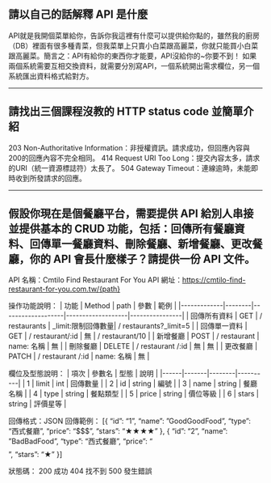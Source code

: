 ## 請以自己的話解釋 API 是什麼

API就是我開個菜單給你，告訴你我這裡有什麼可以提供給你點的，雖然我的廚房（DB）裡面有很多種青菜，但我菜單上只賣小白菜跟高麗菜，你就只能買小白菜跟高麗菜。簡言之：API有給你的東西你才能要，API沒給你的~你要不到！
如果兩個系統需要互相交換資料，就需要分別寫API，一個系統開出需求欄位，另一個系統匯出資料格式給對方。


---
## 請找出三個課程沒教的 HTTP status code 並簡單介紹

203 Non-Authoritative Information：非授權資訊。請求成功，但回應內容與200的回應內容不完全相同。
414 Request URI Too Long：提交內容太多，請求的URI（統一資源標誌符）太長了。
504 Gateway Timeout：連線逾時，未能即時收到所發請求的回應。


---
## 假設你現在是個餐廳平台，需要提供 API 給別人串接並提供基本的 CRUD 功能，包括：回傳所有餐廳資料、回傳單一餐廳資料、刪除餐廳、新增餐廳、更改餐廳，你的 API 會長什麼樣子？請提供一份 API 文件。

API 名稱：Cmtilo Find Restaurant For You
API 網址：https://cmtilo-find-restaurant-for-you.com.tw/{path}

操作功能說明：
| 功能        | Method  | path             | 參數               | 範例           |
|-------------|--------|-------------------|-------------------|----------------|
| 回傳所有資料 | GET    | / restaurants     | _limit:限制回傳數量| / restaurants?_limit=5 |
| 回傳單一資料 | GET    | / restaurant/:id  | 無                | / restaurant/10 |
| 新增餐廳     | POST   | / restaurant      | name: 名稱        | 無              |
| 刪除餐廳     | DELETE | / restaurant /:id | 無                | 無              |
| 更改餐廳     | PATCH  | / restaurant /:id | name: 名稱        | 無              |

欄位及型態說明：
| 項次 | 參數名 | 型態   | 說明      |
|------|-------|--------|----------|
| 1    | limit | int    | 回傳數量  |
| 2    | id    | string | 編號      |
| 3    | name  | string | 餐廳名稱  |
| 4    | type  | string | 餐點類型  |
| 5    | price | string | 價位等級  |
| 6    | stars | string | 評價星等  |

回傳格式：JSON
回傳範例：
[{
  “id”: “1”,
  “name”: ”GoodGoodFood”,
  “type”: “西式餐廳”,
  “price”: “$$$”,
  “stars”: “★★★★” 
},
{
  “id”: “2”,
  “name”: ”BadBadFood”,
  “type”: “西式餐廳”,
  “price”: “$$$$”,
  “stars”: “★” 
}]

狀態碼：
200 成功
404 找不到
500 發生錯誤

